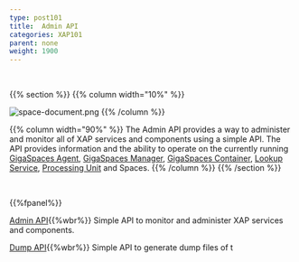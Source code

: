 ```yaml
---
type: post101
title:  Admin API
categories: XAP101
parent: none
weight: 1900
---
```



<br>


{{% section %}}
{{% column  width="10%" %}}

![space-document.png](/attachment_files/subject/admin-api.png)
{{% /column %}}

{{% column width="90%" %}}
The Admin API provides a way to administer and monitor all of XAP services and components using a simple API. The API provides information and the ability to operate on the currently running [GigaSpaces Agent](/product_overview/service-grid.html#gsa), [GigaSpaces Manager](/product_overview/service-grid.html#gsm), [GigaSpaces Container](/product_overview/service-grid.html#gsc), [Lookup Service](/product_overview/service-grid.html#lus), [Processing Unit](./the-processing-unit-overview.html) and Spaces.
{{% /column %}}
{{% /section %}}

<br>

{{%fpanel%}}

[Admin API](./administration-and-monitoring-api.html){{%wbr%}}
Simple API to monitor and administer XAP services and components.

[Dump API](./dump.html){{%wbr%}}
Simple API to generate dump files of t
